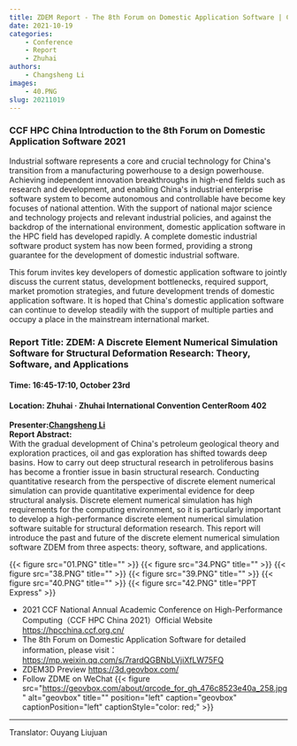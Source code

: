 ```yaml
---
title: ZDEM Report - The 8th Forum on Domestic Application Software | CCF HPC China 2021(October 23, 2021)
date: 2021-10-19
categories:
    - Conference
    - Report
    - Zhuhai
authors:
    - Changsheng Li 
images:
    - 40.PNG
slug: 20211019
---
```


### CCF HPC China Introduction to the 8th Forum on Domestic Application Software 2021

Industrial software represents a core and crucial technology for China's transition from a manufacturing powerhouse to a design powerhouse. Achieving independent innovation breakthroughs in high-end fields such as research and development, and enabling China's industrial enterprise software system to become autonomous and controllable have become key focuses of national attention. With the support of national major science and technology projects and relevant industrial policies, and against the backdrop of the international environment, domestic application software in the HPC field has developed rapidly. A complete domestic industrial software product system has now been formed, providing a strong guarantee for the development of domestic industrial software.

This forum invites key developers of domestic application software to jointly discuss the current status, development bottlenecks, required support, market promotion strategies, and future development trends of domestic application software. It is hoped that China's domestic application software can continue to develop steadily with the support of multiple parties and occupy a place in the mainstream international market.

### Report Title: ZDEM: A Discrete Element Numerical Simulation Software for Structural Deformation Research: Theory, Software, and Applications
#### Time: 16:45-17:10, October 23rd
#### Location: Zhuhai · Zhuhai International Convention Center**Room 402**

**Presenter:**[**Changsheng Li**](https://geovbox.com/about/lichangsheng/)  
**Report Abstract:**  
With the gradual development of China's petroleum geological theory and exploration practices, oil and gas exploration has shifted towards deep basins. How to carry out deep structural research in petroliferous basins has become a frontier issue in basin structural research. Conducting quantitative research from the perspective of discrete element numerical simulation can provide quantitative experimental evidence for deep structural analysis. Discrete element numerical simulation has high requirements for the computing environment, so it is particularly important to develop a high-performance discrete element numerical simulation software suitable for structural deformation research. This report will introduce the past and future of the discrete element numerical simulation software ZDEM from three aspects: theory, software, and applications.

{{< figure src="01.PNG" title=""  >}}
{{< figure src="34.PNG" title=""  >}}
{{< figure src="38.PNG" title=""  >}}
{{< figure src="39.PNG" title=""  >}}
{{< figure src="40.PNG" title=""  >}}
{{< figure src="42.PNG" title="PPT Express"  >}}

- 2021 CCF National Annual Academic Conference on High-Performance Computing（CCF HPC China 2021）Official Website https://hpcchina.ccf.org.cn/
- The 8th Forum on Domestic Application Software for detailed information, please visit：https://mp.weixin.qq.com/s/7rardQGBNbLVjiXfLW75FQ
- ZDEM3D Preview https://3d.geovbox.com/
- Follow ZDME on WeChat 
{{< figure src="https://geovbox.com/about/qrcode_for_gh_476c8523e40a_258.jpg" alt="geovbox" title="" position="left" caption="geovbox" captionPosition="left" captionStyle="color: red;" >}}

---

Translator: Ouyang Liujuan 
